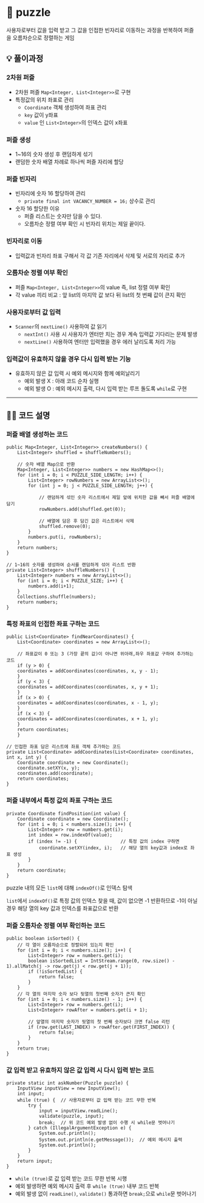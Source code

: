 # 👾 puzzle

사용자로부터 값을 입력 받고 그 값을 인접한 빈자리로 이동하는 과정을 반복하여 퍼즐을 오름차순으로 정렬하는 게임

## 💡 풀이과정

### 2차원 퍼즐

- 2차원 퍼즐 `Map<Integer, List<Integer>>`로 구현
- 특정값의 위치 좌표로 관리
  - `Coordinate` 객체 생성하여 좌표 관리
  - `key` 값이 y좌표
  - `value` 인 `List<Integer>`의 인덱스 값이 x좌표

### 퍼즐 생성

- 1~16의 숫자 생성 후 랜덤하게 섞기
- 랜덤한 숫자 배열 차례로 하나씩 퍼즐 자리에 할당

### 퍼즐 빈자리

- 빈자리에 숫자 16 할당하여 관리
  - `private final int VACANCY_NUMBER = 16;` 상수로 관리
- 숫자 16 할당한 이유
  - 퍼즐 리스트는 숫자만 담을 수 있다.
  - 오름차순 정렬 여부 확인 시 빈자리 위치는 제일 끝이다.

### 빈자리로 이동

- 입력값과 빈자리 좌표 구해서 각 값 기존 자리에서 삭제 및 서로의 자리로 추가

### 오름차순 정렬 여부 확인

- 퍼즐 `Map<Integer, List<Integer>>`의 value 즉, list 정렬 여부 확인
- 각 value 끼리 비교 : 앞 list의 마지막 값 보다 뒤 list의 첫 번째 값이 큰지 확인

### 사용자로부터 값 입력

- `Scanner`의 `nextLine()` 사용하여 값 읽기
  - `nextInt()` 사용 시 사용자가 엔터만 치는 경우 계속 입력값 기다리는 문제 발생
  - `nextLine()` 사용하여 엔터만 입력했을 경우 에러 날리도록 처리 가능

### 입력값이 유효하지 않을 경우 다시 입력 받는 기능

- 유효하지 않은 값 입력 시 예외 메시지와 함께 예외날리기
  - 예외 발생 X : 아래 코드 순차 실행
  - 예외 발생 O : 예외 메시지 출력, 다시 입력 받는 루프 돌도록 `while`로 구현

---

## 👩‍🏫 코드 설명

### 퍼즐 배열 생성하는 코드

    public Map<Integer, List<Integer>> createNumbers() {
        List<Integer> shuffled = shuffleNumbers();
        
        // 숫자 배열 Map으로 반환
        Map<Integer, List<Integer>> numbers = new HashMap<>();
        for (int i = 0; i < PUZZLE_SIDE_LENGTH; i++) {
            List<Integer> rowNumbers = new ArrayList<>();
            for (int j = 0; j < PUZZLE_SIDE_LENGTH; j++) {
                
                // 랜덤하게 섞인 숫자 리스트에서 제일 앞에 위치한 값을 빼서 퍼즐 배열에 담기
                rowNumbers.add(shuffled.get(0));

                // 배열에 담은 후 담긴 값은 리스트에서 삭제
                shuffled.remove(0);
            }
            numbers.put(i, rowNumbers);
        }
        return numbers;
    }

    // 1~16의 숫자를 생성하여 순서를 랜덤하게 섞어 리스트 반환
    private List<Integer> shuffleNumbers() {
        List<Integer> numbers = new ArrayList<>();
        for (int i = 0; i < PUZZLE_SIZE; i++) {
            numbers.add(i+1);
        }
        Collections.shuffle(numbers);
        return numbers;
    }
    

### 특정 좌표의 인접한 좌표 구하는 코드

    public List<Coordinate> findNearCoordinates() {
        List<Coordinate> coordinates = new ArrayList<>();

        // 좌표값이 0 또는 3 (가장 끝의 값)이 아니면 위아래,좌우 좌표값 구하여 추가하는 코드
        if (y > 0) {
        coordinates = addCoordinates(coordinates, x, y - 1);
        }
        if (y < 3) {
        coordinates = addCoordinates(coordinates, x, y + 1);
        }
        if (x > 0) {
        coordinates = addCoordinates(coordinates, x - 1, y);
        }
        if (x < 3) {
        coordinates = addCoordinates(coordinates, x + 1, y);
        }
        return coordinates;
        }

    // 인접한 좌표 담은 리스트에 좌표 객체 추가하는 코드
    private List<Coordinate> addCoordinates(List<Coordinate> coordinates, int x, int y) {
        Coordinate coordinate = new Coordinate();
        coordinate.setXY(x, y);
        coordinates.add(coordinate);
        return coordinates;
    }

### 퍼즐 내부에서 특정 값의 좌표 구하는 코드

    private Coordinate findPosition(int value) {
        Coordinate coordinate = new Coordinate();
        for (int i = 0; i < numbers.size(); i++) {
            List<Integer> row = numbers.get(i);
            int index = row.indexOf(value);
            if (index != -1) {                // 특정 값의 index 구하면 
                coordinate.setXY(index, i);   // 해당 열의 key값과 index로 좌표 생성
            }
        }
        return coordinate;
    }

puzzle 내의 모든 `list`에 대해 `indexOf()`로 인덱스 탐색

`list`에서 `indexOf()`로 특정 값의 인덱스 찾을 때, 값이 없으면 -1 반환하므로 -1이 아닐 경우 해당 열의 key 값과 인덱스를 좌표값으로 반환

### 퍼즐 오름차순 정렬 여부 확인하는 코드

    public boolean isSorted() {
        // 각 열이 오름차순으로 정렬되어 있는지 확인
        for (int i = 0; i < numbers.size(); i++) {
            List<Integer> row = numbers.get(i);
            boolean isSortedList = IntStream.range(0, row.size() - 1).allMatch(j -> row.get(j) < row.get(j + 1));
            if (!isSortedList) {
                return false;
            }
        }
        // 각 열의 마지막 숫자 보다 뒷열의 첫번째 숫자가 큰지 확인
        for (int i = 0; i < numbers.size() - 1; i++) {
            List<Integer> row = numbers.get(i);
            List<Integer> rowAfter = numbers.get(i + 1);

            // 앞열의 마지막 숫자가 뒷열의 첫 번째 숫자보다 크면 false 리턴
            if (row.get(LAST_INDEX) > rowAfter.get(FIRST_INDEX)) {
                return false;
            }
        }
        return true;
    }

### 값 입력 받고 유효하지 않은 값 입력 시 다시 입력 받는 코드

    private static int askNumber(Puzzle puzzle) {
        InputView inputView = new InputView();
        int input;
        while (true) {  // 사용자로부터 값 입력 받는 코드 무한 반복
            try {
                input = inputView.readLine();
                validate(puzzle, input);
                break;  // 위 코드 예외 발생 없이 수행 시 while문 벗어나기
            } catch (IllegalArgumentException e) {
                System.out.println();
                System.out.println(e.getMessage());  // 예외 메시지 출력
                System.out.println();
            }
        }
        return input;
    }

- `while (true)`로 값 입력 받는 코드 무한 반복 시행
- 예외 발생하면 예외 메시지 출력 후 `while (true)` 내부 코드 반복
- 예외 발생 없이 `readLine()`, `validate()` 통과하면 `break;`으로 `while`문 벗어나기
